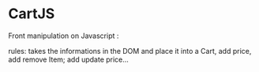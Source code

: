 # CartJS

Front manipulation on Javascript :

rules: takes the informations in the DOM and place it into a Cart, add price, add remove Item; add update price...
